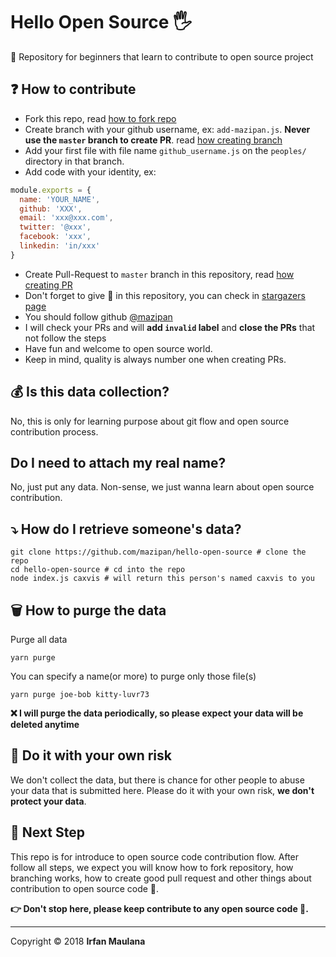 ﻿# Hello Open Source 🖐️

👶 Repository for beginners that learn to contribute to open source project

## ❓ How to contribute

+ Fork this repo, read [how to fork repo](https://help.github.com/articles/fork-a-repo/)
+ Create branch with your github username, ex: `add-mazipan.js`. **Never use the `master` branch to create PR**.
read [how creating branch](https://help.github.com/articles/creating-and-deleting-branches-within-your-repository/)
+ Add your first file with file name `github_username.js` on the `peoples/` directory in that branch.
+ Add code with your identity, ex:

```js 
module.exports = {
  name: 'YOUR_NAME',
  github: 'XXX',
  email: 'xxx@xxx.com',
  twitter: '@xxx',
  facebook: 'xxx',
  linkedin: 'in/xxx'
}
```

+ Create Pull-Request to `master` branch in this repository, read [how creating PR](https://help.github.com/articles/creating-a-pull-request/)
+ Don't forget to give 🌟 in this repository, you can check in [stargazers page](https://github.com/mazipan/hello-open-source/stargazers)
+ You should follow github [@mazipan](https://github.com/mazipan)
+ I will check your PRs and will **add `invalid` label** and **close the PRs** that not follow the steps
+ Have fun and welcome to open source world.
+ Keep in mind, quality is always number one when creating PRs.

## 💰 Is this data collection?

No, this is only for learning purpose about git flow and open source contribution process.

## Do I need to attach my real name?

No, just put any data. Non-sense, we just wanna learn about open source contribution.

## ⤵️ How do I retrieve someone's data?

```shell
git clone https://github.com/mazipan/hello-open-source # clone the repo
cd hello-open-source # cd into the repo
node index.js caxvis # will return this person's named caxvis to you
```

## 🗑️ How to purge the data


Purge all data

```shell
yarn purge
```

You can specify a name(or more) to purge only those file(s)

```shell
yarn purge joe-bob kitty-luvr73
```

**❌ I will purge the data periodically, so please expect your data will be deleted anytime**

## 🙈 Do it with your own risk

We don't collect the data, but there is chance for other people to abuse your data that is submitted here. Please do it with your own risk, **we don't protect your data**.

## 🚶 Next Step

This repo is for introduce to open source code contribution flow.
After follow all steps, we expect you will know how to fork repository, how branching works, how to create good pull request and other things about contribution to open source code 🥳.


**👉 Don't stop here, please keep contribute to any open source code 🙏.**


------

Copyright © 2018 **Irfan Maulana**

